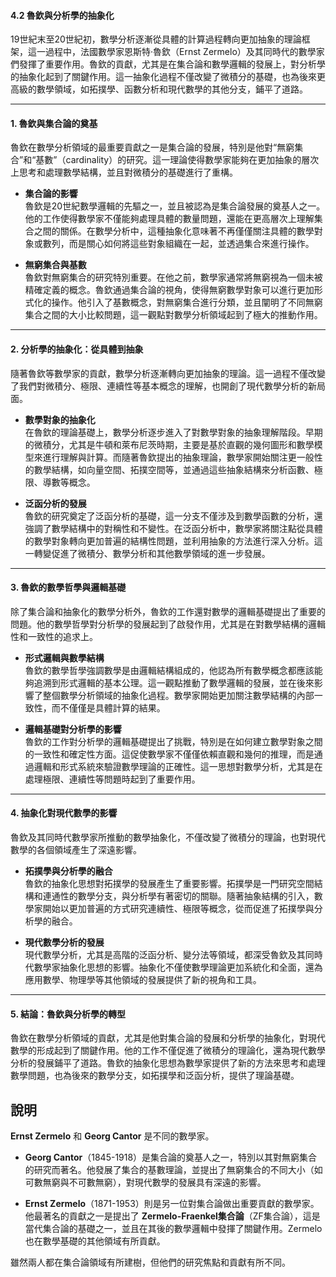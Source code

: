 #### 4.2 魯欽與分析學的抽象化

19世紀末至20世紀初，數學分析逐漸從具體的計算過程轉向更加抽象的理論框架，這一過程中，法國數學家恩斯特·魯欽（Ernst Zermelo）及其同時代的數學家們發揮了重要作用。魯欽的貢獻，尤其是在集合論和數學邏輯的發展上，對分析學的抽象化起到了關鍵作用。這一抽象化過程不僅改變了微積分的基礎，也為後來更高級的數學領域，如拓撲學、函數分析和現代數學的其他分支，鋪平了道路。

---

#### **1. 魯欽與集合論的奠基**

魯欽在數學分析領域的最重要貢獻之一是集合論的發展，特別是他對“無窮集合”和“基數”（cardinality）的研究。這一理論使得數學家能夠在更加抽象的層次上思考和處理數學結構，並且對微積分的基礎進行了重構。

- **集合論的影響**  
  魯欽是20世紀數學邏輯的先驅之一，並且被認為是集合論發展的奠基人之一。他的工作使得數學家不僅能夠處理具體的數量問題，還能在更高層次上理解集合之間的關係。在數學分析中，這種抽象化意味著不再僅僅關注具體的數學對象或數列，而是關心如何將這些對象組織在一起，並透過集合來進行操作。

- **無窮集合與基數**  
  魯欽對無窮集合的研究特別重要。在他之前，數學家通常將無窮視為一個未被精確定義的概念。魯欽通過集合論的視角，使得無窮數學對象可以進行更加形式化的操作。他引入了基數概念，對無窮集合進行分類，並且闡明了不同無窮集合之間的大小比較問題，這一觀點對數學分析領域起到了極大的推動作用。

---

#### **2. 分析學的抽象化：從具體到抽象**

隨著魯欽等數學家的貢獻，數學分析逐漸轉向更加抽象的理論。這一過程不僅改變了我們對微積分、極限、連續性等基本概念的理解，也開創了現代數學分析的新局面。

- **數學對象的抽象化**  
  在魯欽的理論基礎上，數學分析逐步進入了對數學對象的抽象理解階段。早期的微積分，尤其是牛頓和萊布尼茨時期，主要是基於直觀的幾何圖形和數學模型來進行理解與計算。而隨著魯欽提出的抽象理論，數學家開始關注更一般性的數學結構，如向量空間、拓撲空間等，並通過這些抽象結構來分析函數、極限、導數等概念。

- **泛函分析的發展**  
  魯欽的研究奠定了泛函分析的基礎，這一分支不僅涉及到數學函數的分析，還強調了數學結構中的對稱性和不變性。在泛函分析中，數學家將關注點從具體的數學對象轉向更加普遍的結構性問題，並利用抽象的方法進行深入分析。這一轉變促進了微積分、數學分析和其他數學領域的進一步發展。

---

#### **3. 魯欽的數學哲學與邏輯基礎**

除了集合論和抽象化的數學分析外，魯欽的工作還對數學的邏輯基礎提出了重要的問題。他的數學哲學對分析學的發展起到了啟發作用，尤其是在對數學結構的邏輯性和一致性的追求上。

- **形式邏輯與數學結構**  
  魯欽的數學哲學強調數學是由邏輯結構組成的，他認為所有數學概念都應該能夠追溯到形式邏輯的基本公理。這一觀點推動了數學邏輯的發展，並在後來影響了整個數學分析領域的抽象化過程。數學家開始更加關注數學結構的內部一致性，而不僅僅是具體計算的結果。

- **邏輯基礎對分析學的影響**  
  魯欽的工作對分析學的邏輯基礎提出了挑戰，特別是在如何建立數學對象之間的一致性和確定性方面。這促使數學家不僅僅依賴直觀和幾何的推理，而是通過邏輯和形式系統來驗證數學理論的正確性。這一思想對數學分析，尤其是在處理極限、連續性等問題時起到了重要作用。

---

#### **4. 抽象化對現代數學的影響**

魯欽及其同時代數學家所推動的數學抽象化，不僅改變了微積分的理論，也對現代數學的各個領域產生了深遠影響。

- **拓撲學與分析學的融合**  
  魯欽的抽象化思想對拓撲學的發展產生了重要影響。拓撲學是一門研究空間結構和連通性的數學分支，與分析學有著密切的關聯。隨著抽象結構的引入，數學家開始以更加普遍的方式研究連續性、極限等概念，從而促進了拓撲學與分析學的融合。

- **現代數學分析的發展**  
  現代數學分析，尤其是高階的泛函分析、變分法等領域，都深受魯欽及其同時代數學家抽象化思想的影響。抽象化不僅使數學理論更加系統化和全面，還為應用數學、物理學等其他領域的發展提供了新的視角和工具。

---

#### **5. 結論：魯欽與分析學的轉型**

魯欽在數學分析領域的貢獻，尤其是他對集合論的發展和分析學的抽象化，對現代數學的形成起到了關鍵作用。他的工作不僅促進了微積分的理論化，還為現代數學分析的發展鋪平了道路。魯欽的抽象化思想為數學家提供了新的方法來思考和處理數學問題，也為後來的數學分支，如拓撲學和泛函分析，提供了理論基礎。

## 說明

**Ernst Zermelo** 和 **Georg Cantor** 是不同的數學家。

- **Georg Cantor**（1845-1918）是集合論的奠基人之一，特別以其對無窮集合的研究而著名。他發展了集合的基數理論，並提出了無窮集合的不同大小（如可數無窮與不可數無窮），對現代數學的發展具有深遠的影響。

- **Ernst Zermelo**（1871-1953）則是另一位對集合論做出重要貢獻的數學家。他最著名的貢獻之一是提出了 **Zermelo-Fraenkel集合論**（ZF集合論），這是當代集合論的基礎之一，並且在其後的數學邏輯中發揮了關鍵作用。Zermelo 也在數學基礎的其他領域有所貢獻。

雖然兩人都在集合論領域有所建樹，但他們的研究焦點和貢獻有所不同。
